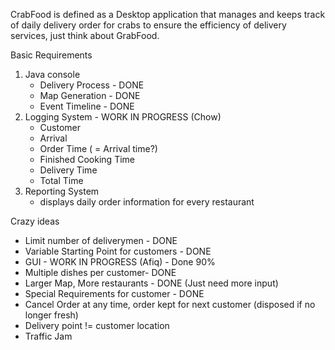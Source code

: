 CrabFood is defined as a Desktop application that manages and keeps track of daily delivery order for crabs to ensure the efficiency of delivery services, just think about GrabFood. 

Basic Requirements
1. Java console
	- Delivery Process - DONE
	- Map Generation - DONE
	- Event Timeline - DONE
2. Logging System - WORK IN PROGRESS (Chow)
	- Customer
	- Arrival
	- Order Time ( = Arrival time?)
	- Finished Cooking Time
	- Delivery Time	
	- Total Time
3. Reporting System
	- displays daily order information for every restaurant

Crazy ideas
* Limit number of deliverymen - DONE
* Variable Starting Point for customers - DONE
* GUI - WORK IN PROGRESS (Afiq) - Done 90%
* Multiple dishes per customer- DONE
* Larger Map, More restaurants - DONE (Just need more input)
* Special Requirements for customer - DONE
* Cancel Order at any time, order kept for next customer (disposed if no longer fresh)
* Delivery point != customer location
* Traffic Jam
